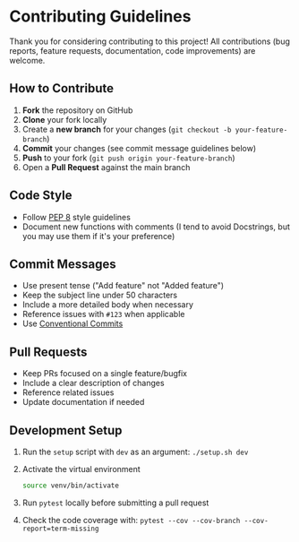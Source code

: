 # Contributing Guidelines

Thank you for considering contributing to this project! All contributions (bug reports, feature requests, documentation, code improvements) are welcome.

## How to Contribute

1. **Fork** the repository on GitHub
2. **Clone** your fork locally
3. Create a **new branch** for your changes (`git checkout -b your-feature-branch`)
4. **Commit** your changes (see commit message guidelines below)
5. **Push** to your fork (`git push origin your-feature-branch`)
6. Open a **Pull Request** against the main branch

## Code Style

- Follow [PEP 8](https://www.python.org/dev/peps/pep-0008/) style guidelines
- Document new functions with comments (I tend to avoid Docstrings, but you may use them if it's your preference)

## Commit Messages

- Use present tense ("Add feature" not "Added feature")
- Keep the subject line under 50 characters
- Include a more detailed body when necessary
- Reference issues with `#123` when applicable
- Use [Conventional Commits](https://gist.github.com/qoomon/5dfcdf8eec66a051ecd85625518cfd13)

## Pull Requests

- Keep PRs focused on a single feature/bugfix
- Include a clear description of changes
- Reference related issues
- Update documentation if needed

## Development Setup

1. Run the `setup` script with `dev` as an argument: `./setup.sh dev`
2. Activate the virtual environment

   ```bash
   source venv/bin/activate
   ```

3. Run `pytest` locally before submitting a pull request
4. Check the code coverage with: `pytest --cov --cov-branch --cov-report=term-missing`
